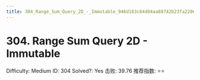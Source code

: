 ```yaml
---
title: 304_Range_Sum_Query_2D_-_Immutable_946d183c64d84aa88742b23fa22062a7
---
```


# 304. Range Sum Query 2D - Immutable

Difficulty: Medium
ID: 304
Solved?: Yes
击败: 39.76
推荐指数: ⭐⭐